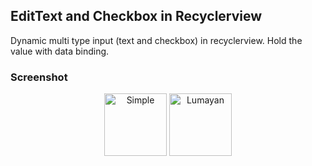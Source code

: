 ## EditText and Checkbox in Recyclerview


Dynamic multi type input (text and checkbox) in recyclerview. Hold the value with data binding.
  
### Screenshot
<p align="center">
<img src="https://i.ibb.co/5nh2gd9/photo-2021-05-07-00-53-29.jpg" width="100" title="Simple" alt="Simple"/>
<img src="https://i.ibb.co/wwQkmgG/photo-2021-05-07-00-53-35.jpg" width="100" title="Lumayan" alt="Lumayan"/>
</p>